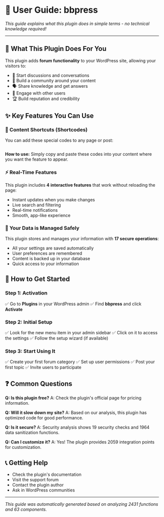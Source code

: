# 📘 User Guide: bbpress

*This guide explains what this plugin does in simple terms - no technical knowledge required!*

---

## 🎯 What This Plugin Does For You

This plugin adds **forum functionality** to your WordPress site, allowing your visitors to:
- 💬 Start discussions and conversations
- 👥 Build a community around your content
- 🗣️ Share knowledge and get answers
- 📱 Engage with other users
- 🏆 Build reputation and credibility

## ✨ Key Features You Can Use

### 📝 Content Shortcuts (Shortcodes)
You can add these special codes to any page or post:

```
```

**How to use:** Simply copy and paste these codes into your content where you want the feature to appear.

### ⚡ Real-Time Features
This plugin includes **4 interactive features** that work without reloading the page:
- Instant updates when you make changes
- Live search and filtering
- Real-time notifications
- Smooth, app-like experience

### 💾 Your Data is Managed Safely
This plugin stores and manages your information with **17 secure operations**:
- All your settings are saved automatically
- User preferences are remembered
- Content is backed up in your database
- Quick access to your information

## 🚀 How to Get Started

### Step 1: Activation
✅ Go to **Plugins** in your WordPress admin
✅ Find **bbpress** and click **Activate**

### Step 2: Initial Setup
✅ Look for the new menu item in your admin sidebar
✅ Click on it to access the settings
✅ Follow the setup wizard (if available)

### Step 3: Start Using It
✅ Create your first forum category
✅ Set up user permissions
✅ Post your first topic
✅ Invite users to participate

## ❓ Common Questions

**Q: Is this plugin free?**
A: Check the plugin's official page for pricing information.

**Q: Will it slow down my site?**
A: Based on our analysis, this plugin has optimized code for good performance.

**Q: Is it secure?**
A: Security analysis shows 19 security checks and 1964 data sanitization functions.

**Q: Can I customize it?**
A: Yes! The plugin provides 2059 integration points for customization.

## 📞 Getting Help

- Check the plugin's documentation
- Visit the support forum
- Contact the plugin author
- Ask in WordPress communities

---
*This guide was automatically generated based on analyzing 2431 functions and 63 components.*
